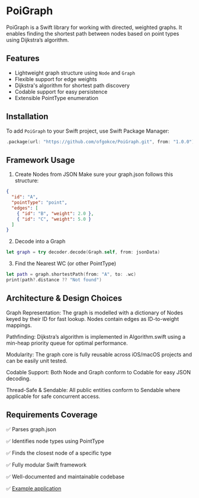 # PoiGraph

PoiGraph is a Swift library for working with directed, weighted graphs. It enables finding the shortest path between nodes based on point types using Dijkstra’s algorithm.

## Features

- Lightweight graph structure using `Node` and `Graph`
- Flexible support for edge weights
- Dijkstra's algorithm for shortest path discovery
- Codable support for easy persistence
- Extensible PointType enumeration

## Installation

To add `PoiGraph` to your Swift project, use Swift Package Manager:

```swift
.package(url: "https://github.com/ofgokce/PoiGraph.git", from: "1.0.0")
```

## Framework Usage

1. Create Nodes from JSON
Make sure your graph.json follows this structure:

```json
{
  "id": "A",
  "pointType": "point",
  "edges": [
    { "id": "B", "weight": 2.0 },
    { "id": "C", "weight": 5.0 }
  ]
}
```
2. Decode into a Graph

```swift
let graph = try decoder.decode(Graph.self, from: jsonData)
```

3. Find the Nearest WC (or other PointType)
```swift
let path = graph.shortestPath(from: "A", to: .wc)
print(path?.distance ?? "Not found")
```

## Architecture & Design Choices

Graph Representation: The graph is modelled with a dictionary of Nodes keyed by their ID for fast lookup. Nodes contain edges as ID-to-weight mappings.

Pathfinding: Dijkstra’s algorithm is implemented in Algorithm.swift using a min-heap priority queue for optimal performance.

Modularity: The graph core is fully reusable across iOS/macOS projects and can be easily unit tested.

Codable Support: Both Node and Graph conform to Codable for easy JSON decoding.

Thread-Safe & Sendable: All public entities conform to Sendable where applicable for safe concurrent access.


## Requirements Coverage

✅ Parses graph.json

✅ Identifies node types using PointType

✅ Finds the closest node of a specific type

✅ Fully modular Swift framework

✅ Well-documented and maintainable codebase

✅ [Example application](https://github.com/ofgokce/PoiGraphTester)
